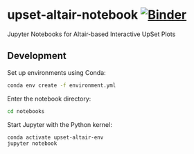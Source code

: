 # upset-altair-notebook [![Binder](https://mybinder.org/badge_logo.svg)](https://mybinder.org/v2/gh/hms-dbmi/upset-altair-notebook/master?filepath=UpSetAltair.ipynb)

Jupyter Notebooks for Altair-based Interactive UpSet Plots

## Development
Set up environments using Conda:

```sh
conda env create -f environment.yml
```

Enter the notebook directory:

```sh
cd notebooks
```

Start Jupyter with the Python kernel:

```sh
conda activate upset-altair-env
jupyter notebook
```

